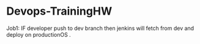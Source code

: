 # Devops-TrainingHW
Job1: IF developer push to dev branch then jenkins will fetch from dev and deploy on productionOS .


